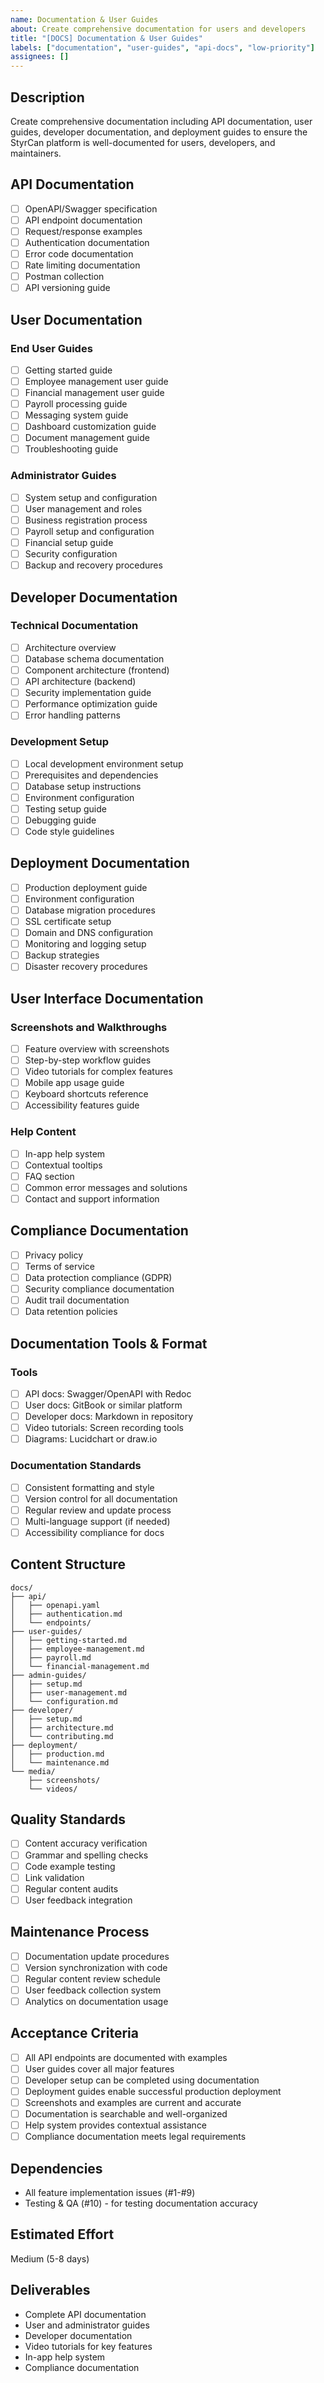 ```yaml
---
name: Documentation & User Guides
about: Create comprehensive documentation for users and developers
title: "[DOCS] Documentation & User Guides"
labels: ["documentation", "user-guides", "api-docs", "low-priority"]
assignees: []
---
```


## Description
Create comprehensive documentation including API documentation, user guides, developer documentation, and deployment guides to ensure the StyrCan platform is well-documented for users, developers, and maintainers.

## API Documentation
- [ ] OpenAPI/Swagger specification
- [ ] API endpoint documentation
- [ ] Request/response examples
- [ ] Authentication documentation
- [ ] Error code documentation
- [ ] Rate limiting documentation
- [ ] Postman collection
- [ ] API versioning guide

## User Documentation
### End User Guides
- [ ] Getting started guide
- [ ] Employee management user guide
- [ ] Financial management user guide
- [ ] Payroll processing guide
- [ ] Messaging system guide
- [ ] Dashboard customization guide
- [ ] Document management guide
- [ ] Troubleshooting guide

### Administrator Guides
- [ ] System setup and configuration
- [ ] User management and roles
- [ ] Business registration process
- [ ] Payroll setup and configuration
- [ ] Financial setup guide
- [ ] Security configuration
- [ ] Backup and recovery procedures

## Developer Documentation
### Technical Documentation
- [ ] Architecture overview
- [ ] Database schema documentation
- [ ] Component architecture (frontend)
- [ ] API architecture (backend)
- [ ] Security implementation guide
- [ ] Performance optimization guide
- [ ] Error handling patterns

### Development Setup
- [ ] Local development environment setup
- [ ] Prerequisites and dependencies
- [ ] Database setup instructions
- [ ] Environment configuration
- [ ] Testing setup guide
- [ ] Debugging guide
- [ ] Code style guidelines

## Deployment Documentation
- [ ] Production deployment guide
- [ ] Environment configuration
- [ ] Database migration procedures
- [ ] SSL certificate setup
- [ ] Domain and DNS configuration
- [ ] Monitoring and logging setup
- [ ] Backup strategies
- [ ] Disaster recovery procedures

## User Interface Documentation
### Screenshots and Walkthroughs
- [ ] Feature overview with screenshots
- [ ] Step-by-step workflow guides
- [ ] Video tutorials for complex features
- [ ] Mobile app usage guide
- [ ] Keyboard shortcuts reference
- [ ] Accessibility features guide

### Help Content
- [ ] In-app help system
- [ ] Contextual tooltips
- [ ] FAQ section
- [ ] Common error messages and solutions
- [ ] Contact and support information

## Compliance Documentation
- [ ] Privacy policy
- [ ] Terms of service
- [ ] Data protection compliance (GDPR)
- [ ] Security compliance documentation
- [ ] Audit trail documentation
- [ ] Data retention policies

## Documentation Tools & Format
### Tools
- [ ] API docs: Swagger/OpenAPI with Redoc
- [ ] User docs: GitBook or similar platform
- [ ] Developer docs: Markdown in repository
- [ ] Video tutorials: Screen recording tools
- [ ] Diagrams: Lucidchart or draw.io

### Documentation Standards
- [ ] Consistent formatting and style
- [ ] Version control for all documentation
- [ ] Regular review and update process
- [ ] Multi-language support (if needed)
- [ ] Accessibility compliance for docs

## Content Structure
```
docs/
├── api/
│   ├── openapi.yaml
│   ├── authentication.md
│   └── endpoints/
├── user-guides/
│   ├── getting-started.md
│   ├── employee-management.md
│   ├── payroll.md
│   └── financial-management.md
├── admin-guides/
│   ├── setup.md
│   ├── user-management.md
│   └── configuration.md
├── developer/
│   ├── setup.md
│   ├── architecture.md
│   └── contributing.md
├── deployment/
│   ├── production.md
│   └── maintenance.md
└── media/
    ├── screenshots/
    └── videos/
```

## Quality Standards
- [ ] Content accuracy verification
- [ ] Grammar and spelling checks
- [ ] Code example testing
- [ ] Link validation
- [ ] Regular content audits
- [ ] User feedback integration

## Maintenance Process
- [ ] Documentation update procedures
- [ ] Version synchronization with code
- [ ] Regular content review schedule
- [ ] User feedback collection system
- [ ] Analytics on documentation usage

## Acceptance Criteria
- [ ] All API endpoints are documented with examples
- [ ] User guides cover all major features
- [ ] Developer setup can be completed using documentation
- [ ] Deployment guides enable successful production deployment
- [ ] Screenshots and examples are current and accurate
- [ ] Documentation is searchable and well-organized
- [ ] Help system provides contextual assistance
- [ ] Compliance documentation meets legal requirements

## Dependencies
- All feature implementation issues (#1-#9)
- Testing & QA (#10) - for testing documentation accuracy

## Estimated Effort
Medium (5-8 days)

## Deliverables
- Complete API documentation
- User and administrator guides
- Developer documentation
- Video tutorials for key features
- In-app help system
- Compliance documentation